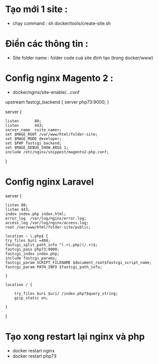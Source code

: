 # Tạo mới 1 site :
- chạy command : sh docker/tools/create-site.sh

# Điền các thông tin :
- Site folder name : folder code cuả site định tạo (trong docker/www)

# Config nginx Magento 2 :
- docker/nginx/site-enable/...conf

upstream fastcgi_backend {
    server php73:9000;
}

server {

    listen       80;
    listen       443;
    server_name  <site_name>;
    set $MAGE_ROOT /var/www/html/folder-site;
    set $MAGE_MODE developer;
    set $PHP fastcgi_backend;
    set $MAGE_DEBUG_SHOW_ARGS 1;
    include /etc/nginx/snippest/magento2-php.conf;
}

# Config nginx Laravel

server {

    listen 80;
    listen 443;
    index index.php index.html;
    error_log  /var/log/nginx/error.log;
    access_log /var/log/nginx/access.log;
    root /var/www/html/folder-site/public;

    location ~ \.php$ {
    try_files $uri =404;
    fastcgi_split_path_info ^(.+\.php)(/.+)$;
    fastcgi_pass php73:9000;
    fastcgi_index index.php;
    include fastcgi_params;
    fastcgi_param SCRIPT_FILENAME $document_root$fastcgi_script_name;
    fastcgi_param PATH_INFO $fastcgi_path_info;

    }

    location / {

        try_files $uri $uri/ /index.php?$query_string;
        gzip_static on;

    }
}

# Tạo xong restart lại nginx và php
- docker restart nginx
- docker restart php73
